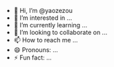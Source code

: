 - 👋 Hi, I’m @yaozezou
- 👀 I’m interested in ...
- 🌱 I’m currently learning ...
- 💞️ I’m looking to collaborate on ...
- 📫 How to reach me ...
- 😄 Pronouns: ...
- ⚡ Fun fact: ...

<!---
yaozezou/yaozezou is a ✨ special ✨ repository because its `README.md` (this file) appears on your GitHub profile.
You can click the Preview link to take a look at your changes.
--->
